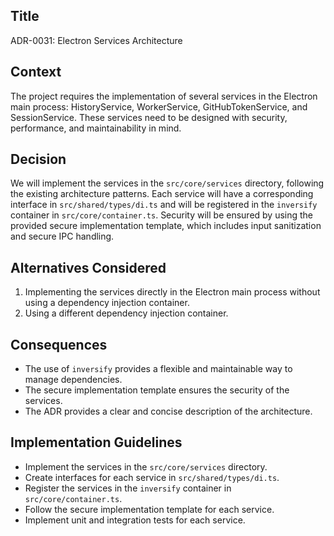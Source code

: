 ## Title
ADR-0031: Electron Services Architecture

## Context
The project requires the implementation of several services in the Electron main process: HistoryService, WorkerService, GitHubTokenService, and SessionService. These services need to be designed with security, performance, and maintainability in mind.

## Decision
We will implement the services in the `src/core/services` directory, following the existing architecture patterns. Each service will have a corresponding interface in `src/shared/types/di.ts` and will be registered in the `inversify` container in `src/core/container.ts`. Security will be ensured by using the provided secure implementation template, which includes input sanitization and secure IPC handling.

## Alternatives Considered
1.  Implementing the services directly in the Electron main process without using a dependency injection container.
2.  Using a different dependency injection container.

## Consequences
-   The use of `inversify` provides a flexible and maintainable way to manage dependencies.
-   The secure implementation template ensures the security of the services.
-   The ADR provides a clear and concise description of the architecture.

## Implementation Guidelines
-   Implement the services in the `src/core/services` directory.
-   Create interfaces for each service in `src/shared/types/di.ts`.
-   Register the services in the `inversify` container in `src/core/container.ts`.
-   Follow the secure implementation template for each service.
-   Implement unit and integration tests for each service.